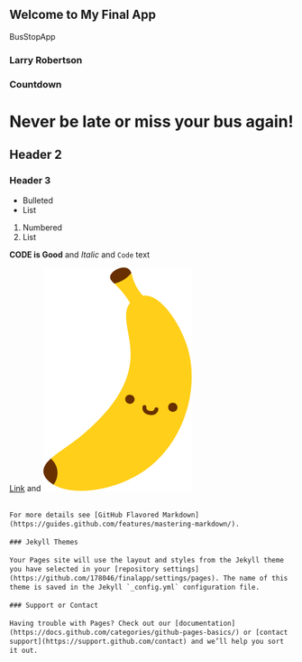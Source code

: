 ## Welcome to My Final App

BusStopApp

### Larry Robertson

### Countdown

# Never be late or miss your bus again!
## Header 2
### Header 3

- Bulleted
- List

1. Numbered
2. List

**CODE is Good** and _Italic_ and `Code` text

[Link](url) and ![Image](Banana.png)
```

For more details see [GitHub Flavored Markdown](https://guides.github.com/features/mastering-markdown/).

### Jekyll Themes

Your Pages site will use the layout and styles from the Jekyll theme you have selected in your [repository settings](https://github.com/178046/finalapp/settings/pages). The name of this theme is saved in the Jekyll `_config.yml` configuration file.

### Support or Contact

Having trouble with Pages? Check out our [documentation](https://docs.github.com/categories/github-pages-basics/) or [contact support](https://support.github.com/contact) and we’ll help you sort it out.
